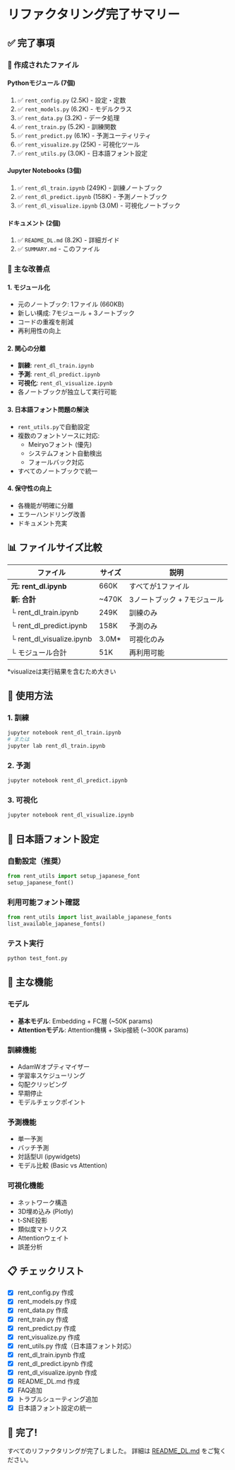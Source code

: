 # リファクタリング完了サマリー

## ✅ 完了事項

### 📂 作成されたファイル

#### Pythonモジュール (7個)
1. ✅ `rent_config.py` (2.5K) - 設定・定数
2. ✅ `rent_models.py` (6.2K) - モデルクラス
3. ✅ `rent_data.py` (3.2K) - データ処理
4. ✅ `rent_train.py` (5.2K) - 訓練関数
5. ✅ `rent_predict.py` (6.1K) - 予測ユーティリティ
6. ✅ `rent_visualize.py` (25K) - 可視化ツール
7. ✅ `rent_utils.py` (3.0K) - 日本語フォント設定

#### Jupyter Notebooks (3個)
1. ✅ `rent_dl_train.ipynb` (249K) - 訓練ノートブック
2. ✅ `rent_dl_predict.ipynb` (158K) - 予測ノートブック  
3. ✅ `rent_dl_visualize.ipynb` (3.0M) - 可視化ノートブック

#### ドキュメント (2個)
1. ✅ `README_DL.md` (8.2K) - 詳細ガイド
2. ✅ `SUMMARY.md` - このファイル

### 🎯 主な改善点

#### 1. モジュール化
- 元のノートブック: 1ファイル (660KB)
- 新しい構成: 7モジュール + 3ノートブック
- コードの重複を削減
- 再利用性の向上

#### 2. 関心の分離
- **訓練**: `rent_dl_train.ipynb`
- **予測**: `rent_dl_predict.ipynb`
- **可視化**: `rent_dl_visualize.ipynb`
- 各ノートブックが独立して実行可能

#### 3. 日本語フォント問題の解決
- `rent_utils.py`で自動設定
- 複数のフォントソースに対応:
  - Meiryoフォント (優先)
  - システムフォント自動検出
  - フォールバック対応
- すべてのノートブックで統一

#### 4. 保守性の向上
- 各機能が明確に分離
- エラーハンドリング改善
- ドキュメント充実

## 📊 ファイルサイズ比較

| ファイル | サイズ | 説明 |
|---------|--------|------|
| **元: rent_dl.ipynb** | 660K | すべてが1ファイル |
| **新: 合計** | ~470K | 3ノートブック + 7モジュール |
| └ rent_dl_train.ipynb | 249K | 訓練のみ |
| └ rent_dl_predict.ipynb | 158K | 予測のみ |
| └ rent_dl_visualize.ipynb | 3.0M* | 可視化のみ |
| └ モジュール合計 | 51K | 再利用可能 |

*visualizeは実行結果を含むため大きい

## 🚀 使用方法

### 1. 訓練
```bash
jupyter notebook rent_dl_train.ipynb
# または
jupyter lab rent_dl_train.ipynb
```

### 2. 予測
```bash
jupyter notebook rent_dl_predict.ipynb
```

### 3. 可視化
```bash
jupyter notebook rent_dl_visualize.ipynb
```

## 🔧 日本語フォント設定

### 自動設定（推奨）
```python
from rent_utils import setup_japanese_font
setup_japanese_font()
```

### 利用可能フォント確認
```python
from rent_utils import list_available_japanese_fonts
list_available_japanese_fonts()
```

### テスト実行
```bash
python test_font.py
```

## 📝 主な機能

### モデル
- **基本モデル**: Embedding + FC層 (~50K params)
- **Attentionモデル**: Attention機構 + Skip接続 (~300K params)

### 訓練機能
- AdamWオプティマイザー
- 学習率スケジューリング
- 勾配クリッピング
- 早期停止
- モデルチェックポイント

### 予測機能
- 単一予測
- バッチ予測
- 対話型UI (ipywidgets)
- モデル比較 (Basic vs Attention)

### 可視化機能
- ネットワーク構造
- 3D埋め込み (Plotly)
- t-SNE投影
- 類似度マトリクス
- Attentionウェイト
- 誤差分析

## 📋 チェックリスト

- [x] rent_config.py 作成
- [x] rent_models.py 作成
- [x] rent_data.py 作成
- [x] rent_train.py 作成
- [x] rent_predict.py 作成
- [x] rent_visualize.py 作成
- [x] rent_utils.py 作成（日本語フォント対応）
- [x] rent_dl_train.ipynb 作成
- [x] rent_dl_predict.ipynb 作成
- [x] rent_dl_visualize.ipynb 作成
- [x] README_DL.md 作成
- [x] FAQ追加
- [x] トラブルシューティング追加
- [x] 日本語フォント設定の統一

## 🎉 完了!

すべてのリファクタリングが完了しました。
詳細は [README_DL.md](README_DL.md) をご覧ください。
